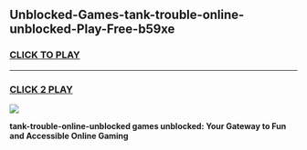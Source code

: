 
## Unblocked-Games-tank-trouble-online-unblocked-Play-Free-b59xe
<h3>
<a href="https://premium76.site?title=tank-trouble-online-unblocked&ref=21A">CLICK TO PLAY</a></h3>
<hr>

<h3>
<a href="https://premium76.site?title=tank-trouble-online-unblocked&ref=21A">CLICK 2 PLAY</a>
  
</h3>

<a href="https://premium76.site?title=tank-trouble-online-unblocked&ref=21A"><img src="https://clearcache.store/games.png"></a>


**tank-trouble-online-unblocked games unblocked: Your Gateway to Fun and Accessible Online Gaming**
